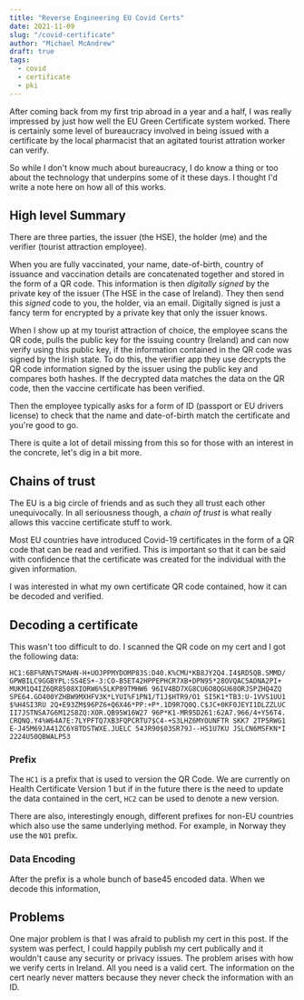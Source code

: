 ```yaml
---
title: "Reverse Engineering EU Covid Certs"
date: 2021-11-09
slug: "/covid-certificate"
author: "Michael McAndrew"
draft: true
tags:
  - covid
  - certificate
  - pki
---
```


After coming back from my first trip abroad in a year and a half, I was
really impressed by just how well the EU Green Certificate system worked.
There is certainly some level of bureaucracy involved in being
issued with a certificate by the local pharmacist that an agitated tourist
attration worker can verify.

So while I don't know much about bureaucracy, I do know a thing or too about the
technology that underpins some of it these days. I thought I'd write a note
here on how all of this works.

## High level Summary

There are three parties, the issuer (the HSE), the holder (me) and the verifier
(tourist attraction employee).

When you are fully vaccinated, your name, date-of-birth, country
of issuance and vaccination details are concatenated together and stored in the
form of a QR code. This information is then _digitally signed_ by
the private key of the issuer (The HSE in the case of Ireland). They then send
this _signed_ code to you, the holder, via an email. Digitally signed is just
a fancy term for encrypted by a private key that only the issuer knows.

When I show up at my tourist attraction of choice, the employee scans the QR code,
pulls the public key for the issuing country (Ireland) and can now verify using
this public key, if the information contained in the QR code was signed by the
Irish state. To do this, the verifier app they use decrypts the QR code information
signed by the issuer using the public key and compares both hashes. If the decrypted data
matches the data on the QR code, then the vaccine certificate has been verified.

Then the employee typically asks for a form of ID (passport or EU drivers license)
to check that the name and date-of-birth match the certificate and you're good to go.

There is quite a lot of detail missing from this so for those with an interest
in the concrete, let's dig in a bit more.

## Chains of trust

The EU is a big circle of friends and as such they all trust each other unequivocally.
In all seriousness though, a _chain of trust_ is what really allows this vaccine certificate
stuff to work.

Most EU countries have introduced Covid-19 certificates in the form of a
QR code that can be read and verified. This is important so that it
can be said with confidence that the certificate was created for the individual
with the given information.

I was interested in what my own certificate QR code contained,
how it can be decoded and verified.

## Decoding a certificate

This wasn't too difficult to do. I scanned the QR code on my cert and I
got the following data:

```
HC1:6BF%RN%TSMAHN-H+UOJPPMYDOMP83S:D40.K%CMU*KB8JY2Q4.I4$RD5QB.SMMD/
GPWBILC9GGBYPL:SS4ES+-3:CO-B5ET42HPPEPHCR7XB+DPN95*28OVQAC5ADNA2PI+
MUKM1Q4IZ6QR8508XIORW6%5LKP89TMHW6 96IV4BD7XG8CU6O8QGU68ORJSPZHQ4ZQ 
SPE64.GO400YZHBW9MXHFV3K*LYUI%F1PN1/T1J$HTR9/O1 SI5K1*TB3:U-1VVS1UU1
$%H4SI3RU 2Q+E93ZM$96PZ6+Q6X46*PP:+P*.1D9R7Q0Q.C$JC+0KF0JEYI1DLZZLUC
II7JSTNSA7G6M12S8ZQ:XOR.QB95W16W27 96P*K1-MR95D261:62A7.966/4+Y56T4.
CRQNQ.Y4%W64A7E:7LYPFTQ7XB3FQPCRTU7$C4-+S3LHZ6MYOUNFTR SKK7 2TP5RWG1
E-J45M69JA41ZC6Y8TDSTWXE.JUELC 54JR90$03SR79J--HS1U7KU JSLCN6MSFKN*I
2224U50QBWALP53
```

### Prefix

The `HC1` is a prefix that is used to version the QR Code. We are currently
on Health Certificate Version 1 but if in the future there is the need
to update the data contained in the cert, `HC2` can be used to denote
a new version.

There are also, interestingly enough, different prefixes for non-EU
countries which also use the same underlying method. For example,
in Norway they use the `NO1` prefix.

### Data Encoding

After the prefix is a whole bunch of base45 encoded data. When we decode
this information, 

## Problems

One major problem is that I was afraid to publish my cert in this post. If
the system was perfect, I could happily publish my cert publically and it
wouldn't cause any security or privacy issues. The problem arises with how
we verify certs in Ireland. All you need is a valid cert. The information
on the cert nearly never matters because they never check the information
with an ID.
